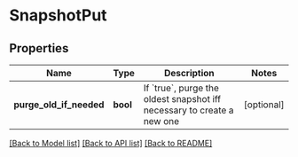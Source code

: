 # SnapshotPut

## Properties
Name | Type | Description | Notes
------------ | ------------- | ------------- | -------------
**purge_old_if_needed** | **bool** | If &#x60;true&#x60;, purge the oldest snapshot iff necessary  to create a new one | [optional] 

[[Back to Model list]](../README.md#documentation-for-models) [[Back to API list]](../README.md#documentation-for-api-endpoints) [[Back to README]](../README.md)


